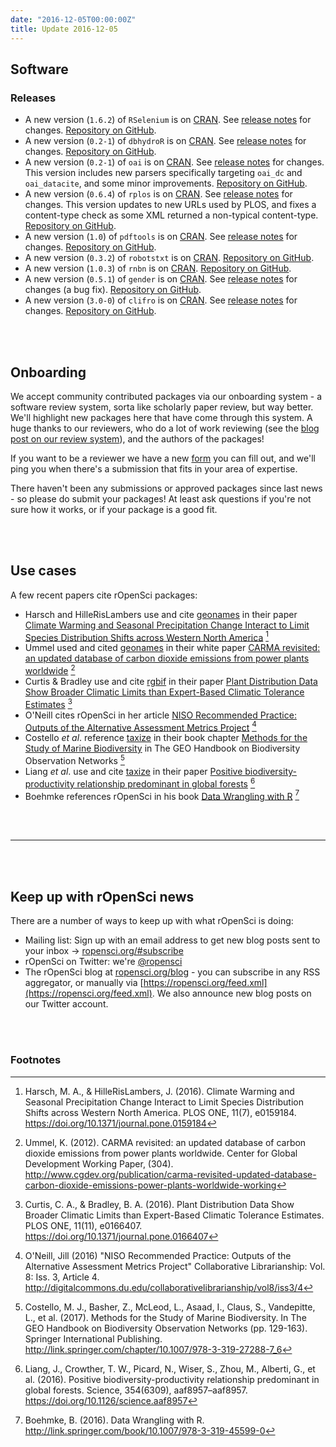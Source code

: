 ```yaml
---
date: "2016-12-05T00:00:00Z"
title: Update 2016-12-05
---
```


## Software

### Releases

* A new version (`1.6.2`) of `RSelenium` is on [CRAN](https://cran.rstudio.com/web/packages/RSelenium). See [release notes](https://github.com/ropensci/RSelenium/releases/tag/v1.6.2) for changes. [Repository on GitHub][rselenium].
* A new version (`0.2-1`) of `dbhydroR` is on [CRAN](https://cran.rstudio.com/web/packages/dbhydroR). See [release notes](https://github.com/ropenscilabs/dbhydroR/releases/tag/0.2-1) for changes. [Repository on GitHub][dbhydroR].
* A new version (`0.2-1`) of `oai` is on [CRAN](https://cran.rstudio.com/web/packages/oai). See [release notes](https://github.com/ropensci/oai/releases/tag/v0.2.2) for changes. This version includes new parsers specifically targeting `oai_dc` and `oai_datacite`, and some minor improvements. [Repository on GitHub][oai].
* A new version (`0.6.4`) of `rplos` is on [CRAN](https://cran.rstudio.com/web/packages/rplos). See [release notes](https://github.com/ropensci/rplos/releases/tag/v0.6.4) for changes. This version updates to new URLs used by PLOS, and fixes a content-type check as some XML returned a non-typical content-type. [Repository on GitHub][rplos].
* A new version (`1.0`) of `pdftools` is on [CRAN](https://cran.rstudio.com/web/packages/pdftools). See [release notes](https://github.com/ropensci/pdftools/releases/tag/v1.0) for changes. [Repository on GitHub][pdftools].
* A new version (`0.3.2`) of `robotstxt` is on [CRAN](https://cran.rstudio.com/web/packages/robotstxt). [Repository on GitHub][robotstxt].
* A new version (`1.0.3`) of `rnbn` is on [CRAN](https://cran.rstudio.com/web/packages/rnbn). [Repository on GitHub][rnbn].
* A new version (`0.5.1`) of `gender` is on [CRAN](https://cran.rstudio.com/web/packages/gender). See [release notes](https://github.com/ropensci/gender/releases/tag/v0.5.1) for changes (a bug fix). [Repository on GitHub][gender].
* A new version (`3.0-0`) of `clifro` is on [CRAN](https://cran.rstudio.com/web/packages/clifro). See [release notes](https://github.com/ropensci/clifro/releases/tag/v3.0-0) for changes. [Repository on GitHub][clifro].

<br><br>

## Onboarding

We accept community contributed packages via our onboarding system - a software review system, sorta like scholarly paper review, but way better. We'll highlight new packages here that have come through this system. A huge thanks to our reviewers, who do a lot of work reviewing (see the [blog post on our review system](https://ropensci.org/blog/2016/03/28/software-review)),
and the authors of the packages!

If you want to be a reviewer we have a new [form](https://ropensci.org/onboarding/) you can fill out, and we'll ping you when there's a submission that fits in your area of expertise.

There haven't been any submissions or approved packages since last news - so please do submit your packages!  At least ask questions if you're not sure how it works, or if your package is a good fit.

<br><br>

## Use cases

A few recent papers cite rOpenSci packages:

* Harsch and HilleRisLambers use and cite [geonames][geonames] in their paper [Climate Warming and Seasonal Precipitation Change Interact to Limit Species Distribution Shifts across Western North America](https://doi.org/10.1371/journal.pone.0159184) [^1]
* Ummel used and cited [geonames][geonames] in their white paper [CARMA revisited: an updated database of carbon dioxide emissions from power plants worldwide](http://www.cgdev.org/publication/carma-revisited-updated-database-carbon-dioxide-emissions-power-plants-worldwide-working) [^2]
* Curtis & Bradley use and cite [rgbif][rgbif] in their paper [Plant Distribution Data Show Broader Climatic Limits than Expert-Based Climatic Tolerance Estimates](https://doi.org/10.1371/journal.pone.0166407) [^3]
* O'Neill cites rOpenSci in her article [NISO Recommended Practice: Outputs of the Alternative Assessment Metrics Project](http://digitalcommons.du.edu/collaborativelibrarianship/vol8/iss3/4) [^4]
* Costello _et al_. reference [taxize][taxize] in their book chapter [Methods for the Study of Marine Biodiversity](http://link.springer.com/chapter/10.1007/978-3-319-27288-7_6) in The GEO Handbook on Biodiversity Observation Networks [^5]
* Liang _et al_. use and cite [taxize][taxize] in their paper [Positive biodiversity-productivity relationship predominant in global forests](https://doi.org/10.1126/science.aaf8957) [^6]
* Boehmke references rOpenSci in his book [Data Wrangling with R](http://link.springer.com/book/10.1007/978-3-319-45599-0) [^7]

<br><br>

-----------------------------

<br><br>

## Keep up with rOpenSci news

There are a number of ways to keep up with what rOpenSci is doing:

* Mailing list: Sign up with an email address to get new blog posts sent to your inbox -> [ropensci.org/#subscribe](https://ropensci.org/#subscribe)
* rOpenSci on Twitter: we're [@ropensci](https://twitter.com/ropensci)
* The rOpenSci blog at [ropensci.org/blog](https://ropensci.org/blog) - you can subscribe in any RSS aggregator, or manually via [https://ropensci.org/feed.xml](https://ropensci.org/feed.xml). We also announce new blog posts on our Twitter account.

[rselenium]: https://github.com/ropensci/RSelenium
[taxize]: https://github.com/ropensci/taxize
[geonames]: https://github.com/ropensci/geonames
[rgbif]: https://github.com/ropensci/rgbif
[dbhydroR]: https://github.com/ropenscilabs/dbhydroR
[oai]: https://github.com/ropensci/oai
[rplos]: https://github.com/ropensci/rplos
[pdftools]: https://github.com/ropensci/pdftools
[robotstxt]: https://github.com/ropenscilabs/robotstxt
[rnbn]: https://github.com/ropensci/rnbn
[gender]: https://github.com/ropensci/gender
[clifro]: https://github.com/ropensci/clifro

<br><br>

### Footnotes

[^1]: Harsch, M. A., & HilleRisLambers, J. (2016). Climate Warming and Seasonal Precipitation Change Interact to Limit Species Distribution Shifts across Western North America. PLOS ONE, 11(7), e0159184. <https://doi.org/10.1371/journal.pone.0159184>
[^2]: Ummel, K. (2012). CARMA revisited: an updated database of carbon dioxide emissions from power plants worldwide. Center for Global Development Working Paper, (304). <http://www.cgdev.org/publication/carma-revisited-updated-database-carbon-dioxide-emissions-power-plants-worldwide-working>
[^3]: Curtis, C. A., & Bradley, B. A. (2016). Plant Distribution Data Show Broader Climatic Limits than Expert-Based Climatic Tolerance Estimates. PLOS ONE, 11(11), e0166407. <https://doi.org/10.1371/journal.pone.0166407>
[^4]: O'Neill, Jill (2016) "NISO Recommended Practice: Outputs of the Alternative Assessment Metrics Project" Collaborative Librarianship: Vol. 8: Iss. 3, Article 4. <http://digitalcommons.du.edu/collaborativelibrarianship/vol8/iss3/4>
[^5]: Costello, M. J., Basher, Z., McLeod, L., Asaad, I., Claus, S., Vandepitte, L., et al. (2017). Methods for the Study of Marine Biodiversity. In The GEO Handbook on Biodiversity Observation Networks (pp. 129-163). Springer International Publishing. <http://link.springer.com/chapter/10.1007/978-3-319-27288-7_6>
[^6]: Liang, J., Crowther, T. W., Picard, N., Wiser, S., Zhou, M., Alberti, G., et al. (2016). Positive biodiversity-productivity relationship predominant in global forests. Science, 354(6309), aaf8957–aaf8957. <https://doi.org/10.1126/science.aaf8957>
[^7]: Boehmke, B. (2016). Data Wrangling with R. <http://link.springer.com/book/10.1007/978-3-319-45599-0>
